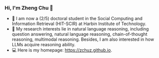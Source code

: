 ### Hi, I'm Zheng Chu 👋
- 🌱 I am now a (2/5) doctoral student in the Social Computing and Information Retrieval (HIT-SCIR) at Harbin Institute of Technology.
- 🔭 My research interests lie in natural language reasoning, including question answering, natural language reasoning, chain-of-thought reasoning, multimodal reasoning. Besides, I am also interested in how LLMs acquire reasoning ability.
- 💻 Here is my homepage: <https://zchuz.github.io>.
